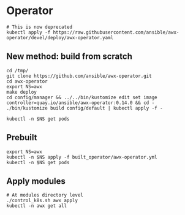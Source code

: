 # Operator
```
# This is now deprecated
kubectl apply -f https://raw.githubusercontent.com/ansible/awx-operator/devel/deploy/awx-operator.yaml
```


## New method: build from scratch
```
cd /tmp/
git clone https://github.com/ansible/awx-operator.git
cd awx-operator
export NS=awx
make deploy
cd config/manager && ../../bin/kustomize edit set image controller=quay.io/ansible/awx-operator:0.14.0 && cd -
./bin/kustomize build config/default | kubectl apply -f -

kubectl -n $NS get pods
```


## Prebuilt
```
export NS=awx
kubectl -n $NS apply -f built_operator/awx-operator.yml
kubectl -n $NS get pods
```


## Apply modules
```
# At modules directory level
./control_k8s.sh awx apply
kubectl -n awx get all
```